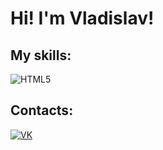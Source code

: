 <div align="left">
  <h1>Hi! I'm Vladislav!</h1>
  <div id="skills">
   <h2>My skills:</h2>
    <p>
      <img src="https://img.shields.io/badge/HTML5-e34f26?logo=html5&logoColor=ffffff&style=for-the-badge" alt="HTML5">
    </p>
  </div>
  <div id="contacts">
    <h2>Contacts:</h2>
    <a href="https://vk.com/at_vlad"><img src="https://img.shields.io/badge/ВКОНТАКТЕ-0077ff?logo=vk&style=for-the-badge" alt="VK"></a>
  </div>
</div>  
